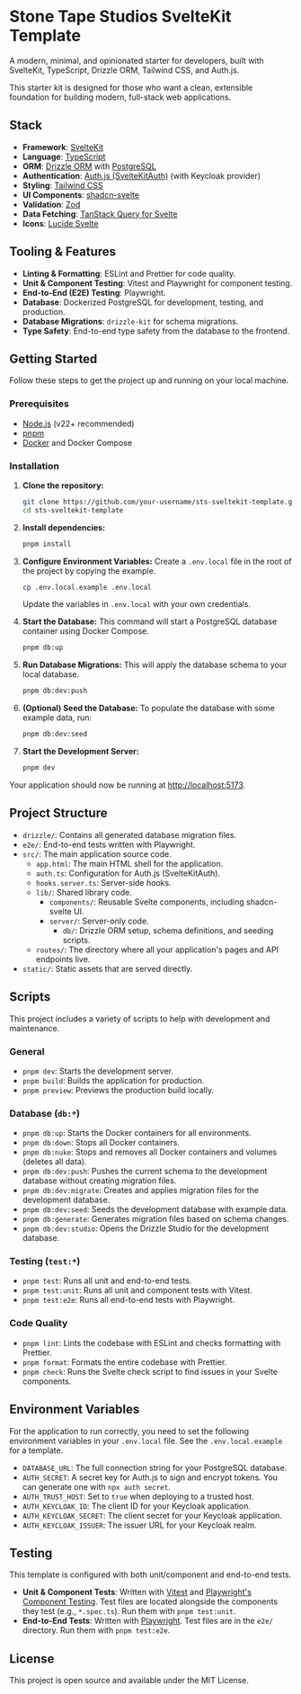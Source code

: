 # Stone Tape Studios SvelteKit Template

A modern, minimal, and opinionated starter for developers, built with SvelteKit, TypeScript, Drizzle ORM, Tailwind CSS, and Auth.js.

This starter kit is designed for those who want a clean, extensible foundation for building modern, full-stack web applications.

## Stack

- **Framework**: [SvelteKit](https://kit.svelte.dev/)
- **Language**: [TypeScript](https://www.typescriptlang.org/)
- **ORM**: [Drizzle ORM](https://orm.drizzle.team/) with [PostgreSQL](https://www.postgresql.org/)
- **Authentication**: [Auth.js (SvelteKitAuth)](https://authjs.dev/) (with Keycloak provider)
- **Styling**: [Tailwind CSS](https://tailwindcss.com/)
- **UI Components**: [shadcn-svelte](https://www.shadcn-svelte.com/)
- **Validation**: [Zod](https://zod.dev/)
- **Data Fetching**: [TanStack Query for Svelte](https://tanstack.com/query/latest/docs/svelte/overview)
- **Icons**: [Lucide Svelte](https://lucide.dev/guide/packages/lucide-svelte)

## Tooling & Features

- **Linting & Formatting**: ESLint and Prettier for code quality.
- **Unit & Component Testing**: Vitest and Playwright for component testing.
- **End-to-End (E2E) Testing**: Playwright.
- **Database**: Dockerized PostgreSQL for development, testing, and production.
- **Database Migrations**: `drizzle-kit` for schema migrations.
- **Type Safety**: End-to-end type safety from the database to the frontend.

## Getting Started

Follow these steps to get the project up and running on your local machine.

### Prerequisites

- [Node.js](https://nodejs.org/en) (v22+ recommended)
- [pnpm](https://pnpm.io/installation)
- [Docker](https://docs.docker.com/get-docker/) and Docker Compose

### Installation

1. **Clone the repository:**

   ```bash
   git clone https://github.com/your-username/sts-sveltekit-template.git
   cd sts-sveltekit-template
   ```

2. **Install dependencies:**

   ```bash
   pnpm install
   ```

3. **Configure Environment Variables:**
   Create a `.env.local` file in the root of the project by copying the example.

   ```bash
   cp .env.local.example .env.local
   ```

   Update the variables in `.env.local` with your own credentials.

4. **Start the Database:**
   This command will start a PostgreSQL database container using Docker Compose.

   ```bash
   pnpm db:up
   ```

5. **Run Database Migrations:**
   This will apply the database schema to your local database.

   ```bash
   pnpm db:dev:push
   ```

6. **(Optional) Seed the Database:**
   To populate the database with some example data, run:

   ```bash
   pnpm db:dev:seed
   ```

7. **Start the Development Server:**

   ```bash
   pnpm dev
   ```

Your application should now be running at [http://localhost:5173](http://localhost:5173).

## Project Structure

- `drizzle/`: Contains all generated database migration files.
- `e2e/`: End-to-end tests written with Playwright.
- `src/`: The main application source code.
  - `app.html`: The main HTML shell for the application.
  - `auth.ts`: Configuration for Auth.js (SvelteKitAuth).
  - `hooks.server.ts`: Server-side hooks.
  - `lib/`: Shared library code.
    - `components/`: Reusable Svelte components, including shadcn-svelte UI.
    - `server/`: Server-only code.
      - `db/`: Drizzle ORM setup, schema definitions, and seeding scripts.
  - `routes/`: The directory where all your application's pages and API endpoints live.
- `static/`: Static assets that are served directly.

## Scripts

This project includes a variety of scripts to help with development and maintenance.

### General

- `pnpm dev`: Starts the development server.
- `pnpm build`: Builds the application for production.
- `pnpm preview`: Previews the production build locally.

### Database (`db:*`)

- `pnpm db:up`: Starts the Docker containers for all environments.
- `pnpm db:down`: Stops all Docker containers.
- `pnpm db:nuke`: Stops and removes all Docker containers and volumes (deletes all data).
- `pnpm db:dev:push`: Pushes the current schema to the development database without creating migration files.
- `pnpm db:dev:migrate`: Creates and applies migration files for the development database.
- `pnpm db:dev:seed`: Seeds the development database with example data.
- `pnpm db:generate`: Generates migration files based on schema changes.
- `pnpm db:dev:studio`: Opens the Drizzle Studio for the development database.

### Testing (`test:*`)

- `pnpm test`: Runs all unit and end-to-end tests.
- `pnpm test:unit`: Runs all unit and component tests with Vitest.
- `pnpm test:e2e`: Runs all end-to-end tests with Playwright.

### Code Quality

- `pnpm lint`: Lints the codebase with ESLint and checks formatting with Prettier.
- `pnpm format`: Formats the entire codebase with Prettier.
- `pnpm check`: Runs the Svelte check script to find issues in your Svelte components.

## Environment Variables

For the application to run correctly, you need to set the following environment variables in your `.env.local` file. See the `.env.local.example` for a template.

- `DATABASE_URL`: The full connection string for your PostgreSQL database.
- `AUTH_SECRET`: A secret key for Auth.js to sign and encrypt tokens. You can generate one with `npx auth secret`.
- `AUTH_TRUST_HOST`: Set to `true` when deploying to a trusted host.
- `AUTH_KEYCLOAK_ID`: The client ID for your Keycloak application.
- `AUTH_KEYCLOAK_SECRET`: The client secret for your Keycloak application.
- `AUTH_KEYCLOAK_ISSUER`: The issuer URL for your Keycloak realm.

## Testing

This template is configured with both unit/component and end-to-end tests.

- **Unit & Component Tests**: Written with [Vitest](https://vitest.dev/) and [Playwright's Component Testing](https://playwright.dev/docs/intro#component-testing). Test files are located alongside the components they test (e.g., `*.spec.ts`). Run them with `pnpm test:unit`.
- **End-to-End Tests**: Written with [Playwright](https://playwright.dev/). Test files are in the `e2e/` directory. Run them with `pnpm test:e2e`.

## License

This project is open source and available under the MIT License.
